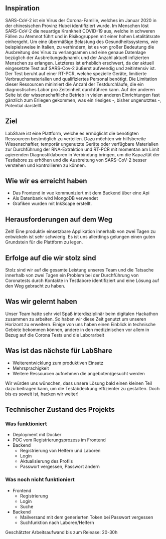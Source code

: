 ## Inspiration

SARS-CoV-2 ist ein Virus der Corona-Familie, welches im Januar 2020 in der chinesischen Provinz Hubei identifiziert wurde. Im Menschen löst SARS-CoV-2 die neuartige Krankheit COVID-19 aus, welche in schweren Fällen zu Atemnot führt und in Risikogruppen mit einer hohen Letalitätsrate einhergeht. Um eine übermäßige Belastung des Gesundheitssystems, wie beispielsweise in Italien, zu verhindern, ist es von großer Bedeutung die Ausbreitung des Virus zu verlangsamen und eine genaue Datenlage bezüglich der Ausbreitungsdynamik und der Anzahl aktuell infizierten Menschen zu erlangen. Letzteres ist erheblich erschwert, da der aktuell eingesetzte Test auf SARS-Cov-2 äußerst aufwendig und zeitintensiv ist. Der Test beruht auf einer RT-PCR, welche spezielle Geräte, limitierte Verbrauchsmaterialien und qualifiziertes Personal benötigt. Die Limitation dieser Ressourcen minimiert die Anzahl der Testdurchläufe, die ein diagnostisches Labor pro Zeiteinheit durchführen kann. Auf der anderen Seite ist der wissenschaftliche Betrieb in vielen anderen Einrichtungen fast gänzlich zum Erliegen gekommen, was ein riesiges -, bisher ungenutztes -, Potential darstellt.

## Ziel

LabShare ist eine Plattform, welche es ermöglicht die benötigten Ressourcen bestmöglich zu verteilen. Dazu möchten wir hilfsbereite Wissenschaftler, temporär ungenutzte Geräte oder verfügbare Materialien zur Durchführung der RNA-Extraktion und RT-PCR mit momentan am Limit agierenden Diagnostiklaboren in Verbindung bringen, um die Kapazität der Testlabore zu erhöhen und die Ausbreitung von SARS-CoV-2 besser verstehen und kontrollieren zu können.

## Wie wir es erreicht haben

*   Das Frontend in vue kommuniziert mit dem Backend über eine Api
*   Als Datenbank wird MongoDB verwendet
*   Grafiken wurden mit InkScape erstellt.

## Herausforderungen auf dem Weg

Zeit! Eine produktiv einsetzbare Applikation innerhalb von zwei Tagen zu entwickeln ist sehr schwierig. Es ist uns allerdings gelungen einen guten Grundstein für die Plattform zu legen.

## Erfolge auf die wir stolz sind

Stolz sind wir auf die gesamte Leistung unseres Team und die Tatsache innerhalb von zwei Tagen ein Problem bei der Durchführung von Coronatests durch Kontakte in Testlabore identifiziert und eine Lösung auf den Weg gebracht zu haben.

## Was wir gelernt haben

Unser Team hatte sehr viel Spaß interdisziplinär beim digitalen Hackathon zusammen zu arbeiten. So haben wir diese Zeit genutzt um unseren Horizont zu erweitern. Einige von uns haben einen Einblick in technische Gebiete bekommen können, andere in den medizinischen vor allem in Bezug auf die Corona Tests und die Laborarbeit

## Was ist das nächste für LabShare

*   Weiterentwicklung zum produktiven Einsatz
*   Mehrsprachigkeit
*   Weitere Ressourcen aufnehmen die angeboten/gesucht werden 

Wir würden uns wünschen, dass unsere Lösung bald einen kleinen Teil dazu beitragen kann, um die Testabdeckung effizienter zu gestalten. Doch bis es soweit ist, hacken wir weiter!

## Technischer Zustand des Projekts
### Was funktioniert
* Deployment mit Docker
* POC vom Registrierungsprozess im Frontend
* Backend
    * Registrierung von Helfern und Laboren
    * Login
    * Aktualisierung des Profils
    * Passwort vergessen, Passwort ändern

### Was noch nicht funktioniert
* Frontend
    * Registrierung
    * Login
    * Suche
* Backend
    * Mailversand mit dem generierten Token bei Passwort vergessen
    * Suchfunktion nach Laboren/Helfern

Geschätzter Arbeitsaufwand bis zum Release: 20-30h